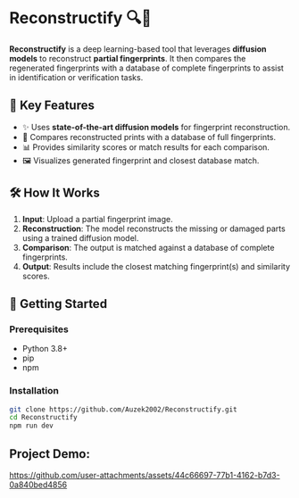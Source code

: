# Reconstructify 🔍🧬

**Reconstructify** is a deep learning-based tool that leverages **diffusion models** to reconstruct **partial fingerprints**. It then compares the regenerated fingerprints with a database of complete fingerprints to assist in identification or verification tasks.

## 🧠 Key Features

- ✨ Uses **state-of-the-art diffusion models** for fingerprint reconstruction.
- 🔎 Compares reconstructed prints with a database of full fingerprints.
- 📊 Provides similarity scores or match results for each comparison.
- 🖼️ Visualizes generated fingerprint and closest database match.

## 🛠️ How It Works

1. **Input**: Upload a partial fingerprint image.
2. **Reconstruction**: The model reconstructs the missing or damaged parts using a trained diffusion model.
3. **Comparison**: The output is matched against a database of complete fingerprints.
4. **Output**: Results include the closest matching fingerprint(s) and similarity scores.


## 🚀 Getting Started

### Prerequisites

- Python 3.8+
- pip
- npm

### Installation

```bash
git clone https://github.com/Auzek2002/Reconstructify.git
cd Reconstructify
npm run dev
```

## Project Demo:

https://github.com/user-attachments/assets/44c66697-77b1-4162-b7d3-0a840bed4856


